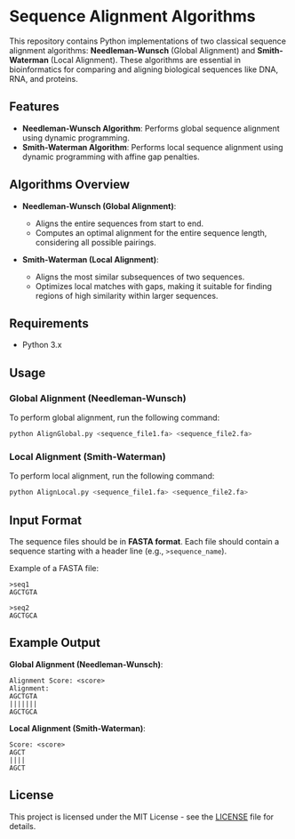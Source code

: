 # Sequence Alignment Algorithms

This repository contains Python implementations of two classical sequence alignment algorithms: **Needleman-Wunsch** (Global Alignment) and **Smith-Waterman** (Local Alignment). These algorithms are essential in bioinformatics for comparing and aligning biological sequences like DNA, RNA, and proteins.

## Features

- **Needleman-Wunsch Algorithm**: Performs global sequence alignment using dynamic programming.
- **Smith-Waterman Algorithm**: Performs local sequence alignment using dynamic programming with affine gap penalties.

## Algorithms Overview

- **Needleman-Wunsch (Global Alignment)**:
  - Aligns the entire sequences from start to end.
  - Computes an optimal alignment for the entire sequence length, considering all possible pairings.
  
- **Smith-Waterman (Local Alignment)**:
  - Aligns the most similar subsequences of two sequences.
  - Optimizes local matches with gaps, making it suitable for finding regions of high similarity within larger sequences.

## Requirements

- Python 3.x

## Usage

### Global Alignment (Needleman-Wunsch)
To perform global alignment, run the following command:

```bash
python AlignGlobal.py <sequence_file1.fa> <sequence_file2.fa>
```

### Local Alignment (Smith-Waterman)
To perform local alignment, run the following command:

```bash
python AlignLocal.py <sequence_file1.fa> <sequence_file2.fa>
```

## Input Format

The sequence files should be in **FASTA format**. Each file should contain a sequence starting with a header line (e.g., `>sequence_name`).

Example of a FASTA file:

```
>seq1
AGCTGTA
```
```
>seq2
AGCTGCA
```

## Example Output

**Global Alignment (Needleman-Wunsch)**:
```
Alignment Score: <score>
Alignment:
AGCTGTA
|||||||
AGCTGCA
```

**Local Alignment (Smith-Waterman)**:
```
Score: <score>
AGCT
||||
AGCT
```

## License

This project is licensed under the MIT License - see the [LICENSE](LICENSE) file for details.
